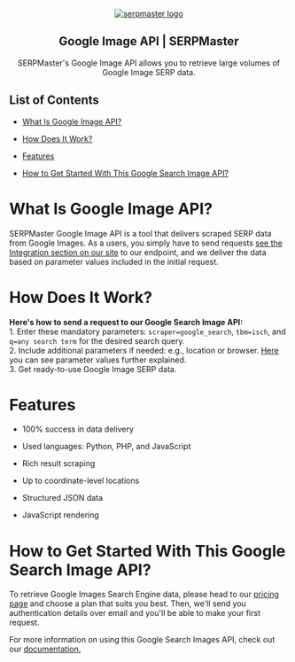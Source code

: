 <p align="center">
    <a href="https://serpmaster.com/"><img src="https://serpmaster.com/static/a528fb5d522744dc3d2b2c1cbc4fcdfa/3f491/logo.webp" alt="serpmaster logo"></a>
  </a>
</p>

<h2 align="center">
Google Image API | SERPMaster
</h2>

<p align="center">
SERPMaster's Google Image API allows you to retrieve large volumes of Google Image SERP data. 
    
## List of Contents 
- [What Is Google Image API?](#what-is-google-image-api)

- [How Does It Work?](#how-does-it-work)
 
- [Features](#features)
    
- [How to Get Started With This Google Search Image API?](#how-to-get-started-with-this-google-search-image-api)  

# What Is Google Image API? 

SERPMaster Google Image API is a tool that delivers scraped SERP data from Google Images. As a users, you simply have to send requests [see the Integration section on our site](https://serpmaster.com/products/google-image-search-api/) to our endpoint, and we deliver the data based on parameter values included in the initial request.
    
# How Does It Work? 

**Here's how to send a request to our Google Search Image API:**
<br> 1. Enter these mandatory parameters: `scraper=google_search`, `tbm=isch`, and `q=any search term` for the desired search query.
<br> 2. Include additional parameters if needed: e.g., location or browser. [Here](https://docs.serpmaster.com/docs/parameter-values) you can see parameter values further explained. 
<br> 3. Get ready-to-use Google Image SERP data. 
    
# Features 
    
- 100% success in data delivery
    
- Used languages: Python, PHP, and JavaScript  

- Rich result scraping

- Up to coordinate-level locations
    
- Structured JSON data 

- JavaScript rendering 

# How to Get Started With This Google Search Image API? 
    
To retrieve Google Images Search Engine data, please head to our [pricing page](https://serpmaster.com/pricing/) and choose a plan that suits you best. Then, we'll send you authentication details over email and you'll be able to make your first request.

For more information on using this Google Search Images API, check out our [documentation.](https://docs.serpmaster.com/docs/google-image-api) 
